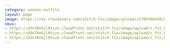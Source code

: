 ```yaml
---
category: senses-outfits
layout: page
image: https://res.cloudinary.com/stitch-fix/image/upload/v1709166458/Style_studio/Styleshuffle/2023-12-15_W_OLOF_H27_03370_r0.jpg
skus:
- https://d3n78nkjl8tizo.cloudfront.net/stitch-fix/image/upload/c_fit,h_720,w_862/v1704900296/k83ygcax6mvtb3hgibh2.jpg
- https://d3n78nkjl8tizo.cloudfront.net/stitch-fix/image/upload/c_fit,h_720,w_862/v1704876982/ysz0u6rrwn1xm2xajzom.jpg
- https://d3n78nkjl8tizo.cloudfront.net/stitch-fix/image/upload/c_fit,h_720,w_862/v1704878216/pjjflt0zlu5xjxxsmvbc.jpg
---
```


